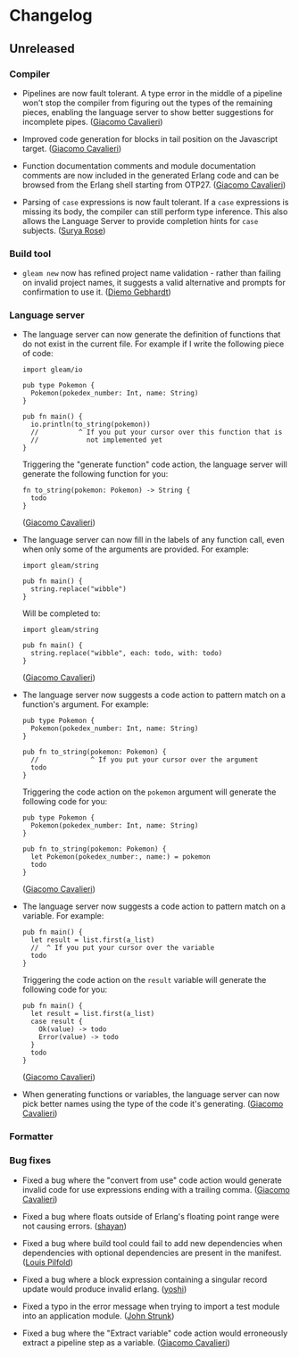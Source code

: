 # Changelog

## Unreleased

### Compiler

- Pipelines are now fault tolerant. A type error in the middle of a pipeline
  won't stop the compiler from figuring out the types of the remaining pieces,
  enabling the language server to show better suggestions for incomplete pipes.
  ([Giacomo Cavalieri](https://github.com/giacomocavalieri))

- Improved code generation for blocks in tail position on the Javascript target.
  ([Giacomo Cavalieri](https://github.com/giacomocavalieri))

- Function documentation comments and module documentation comments are now
  included in the generated Erlang code and can be browsed from the Erlang
  shell starting from OTP27.
  ([Giacomo Cavalieri](https://github.com/giacomocavalieri))

- Parsing of `case` expressions is now fault tolerant. If a `case` expressions
  is missing its body, the compiler can still perform type inference. This also
  allows the Language Server to provide completion hints for `case` subjects.
  ([Surya Rose](https://github.com/GearsDatapacks))

### Build tool

- `gleam new` now has refined project name validation - rather than failing on
  invalid project names, it suggests a valid alternative and prompts for
  confirmation to use it.
  ([Diemo Gebhardt](https://github.com/diemogebhardt))

### Language server

- The language server can now generate the definition of functions that do not
  exist in the current file. For example if I write the following piece of code:

  ```gleam
  import gleam/io

  pub type Pokemon {
    Pokemon(pokedex_number: Int, name: String)
  }

  pub fn main() {
    io.println(to_string(pokemon))
    //          ^ If you put your cursor over this function that is
    //            not implemented yet
  }
  ```

  Triggering the "generate function" code action, the language server will
  generate the following function for you:

  ```gleam
  fn to_string(pokemon: Pokemon) -> String {
    todo
  }
  ```

  ([Giacomo Cavalieri](https://github.com/giacomocavalieri))

- The language server can now fill in the labels of any function call, even when
  only some of the arguments are provided. For example:

  ```gleam
  import gleam/string

  pub fn main() {
    string.replace("wibble")
  }
  ```

  Will be completed to:

  ```gleam
  import gleam/string

  pub fn main() {
    string.replace("wibble", each: todo, with: todo)
  }
  ```

  ([Giacomo Cavalieri](https://github.com/giacomocavalieri))

- The language server now suggests a code action to pattern match on a
  function's argument. For example:

  ```gleam
  pub type Pokemon {
    Pokemon(pokedex_number: Int, name: String)
  }

  pub fn to_string(pokemon: Pokemon) {
    //             ^ If you put your cursor over the argument
    todo
  }
  ```

  Triggering the code action on the `pokemon` argument will generate the
  following code for you:

  ```gleam
  pub type Pokemon {
    Pokemon(pokedex_number: Int, name: String)
  }

  pub fn to_string(pokemon: Pokemon) {
    let Pokemon(pokedex_number:, name:) = pokemon
    todo
  }
  ```

  ([Giacomo Cavalieri](https://github.com/giacomocavalieri))

- The language server now suggests a code action to pattern match on a variable.
  For example:

  ```gleam
  pub fn main() {
    let result = list.first(a_list)
    //  ^ If you put your cursor over the variable
    todo
  }
  ```

  Triggering the code action on the `result` variable will generate the
  following code for you:

  ```gleam
  pub fn main() {
    let result = list.first(a_list)
    case result {
      Ok(value) -> todo
      Error(value) -> todo
    }
    todo
  }
  ```

  ([Giacomo Cavalieri](https://github.com/giacomocavalieri))

- When generating functions or variables, the language server can now pick
  better names using the type of the code it's generating.
  ([Giacomo Cavalieri](https://github.com/giacomocavalieri))

### Formatter

### Bug fixes

- Fixed a bug where the "convert from use" code action would generate invalid
  code for use expressions ending with a trailing comma.
  ([Giacomo Cavalieri](https://github.com/giacomocavalieri))

- Fixed a bug where floats outside of Erlang's floating point range were not
  causing errors.
  ([shayan](https://github.com/massivefermion))

- Fixed a bug where build tool could fail to add new dependencies when
  dependencies with optional dependencies are present in the manifest.
  ([Louis Pilfold](https://github.com/lpil))

- Fixed a bug where a block expression containing a singular record update would
  produce invalid erlang.
  ([yoshi](https://github.com/joshi-monster))

- Fixed a typo in the error message when trying to import a test module into an
  application module.
  ([John Strunk](https://github.com/jrstrunk))

- Fixed a bug where the "Extract variable" code action would erroneously extract
  a pipeline step as a variable.
  ([Giacomo Cavalieri](https://github.com/giacomocavalieri))
